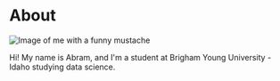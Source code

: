 # About

![Image of me with a funny mustache](images/mustachio_me.jpg)

Hi! My name is Abram, and I'm a student at Brigham Young University - Idaho studying data science.

